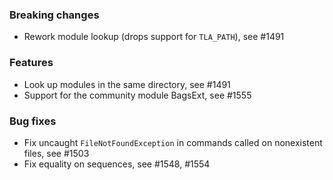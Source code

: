 <!-- NOTE:
     Release notes for unreleased changes go here, following this format:

        ### Features

         * Change description, see #123

        ### Bug fixes

         * Some bug fix, see #124

     DO NOT LEAVE A BLANK LINE BELOW THIS PREAMBLE -->
### Breaking changes

 * Rework module lookup (drops support for `TLA_PATH`), see #1491

### Features

 * Look up modules in the same directory, see #1491
 * Support for the community module BagsExt, see #1555

### Bug fixes

 * Fix uncaught `FileNotFoundException` in commands called on nonexistent files,
   see #1503
 * Fix equality on sequences, see #1548, #1554
